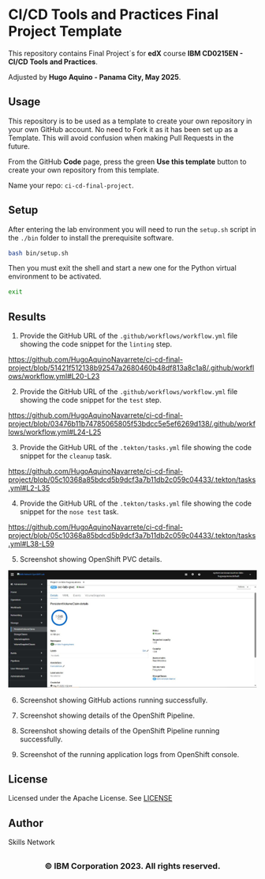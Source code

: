 # CI/CD Tools and Practices Final Project Template

This repository contains Final Project´s for **edX** course **IBM CD0215EN - CI/CD Tools and Practices**.

Adjusted by **Hugo Aquino - Panama City, May 2025**.

## Usage

This repository is to be used as a template to create your own repository in your own GitHub account. No need to Fork it as it has been set up as a Template. This will avoid confusion when making Pull Requests in the future.

From the GitHub **Code** page, press the green **Use this template** button to create your own repository from this template.

Name your repo: `ci-cd-final-project`.

## Setup

After entering the lab environment you will need to run the `setup.sh` script in the `./bin` folder to install the prerequisite software.

```bash
bash bin/setup.sh
```

Then you must exit the shell and start a new one for the Python virtual environment to be activated.

```bash
exit
```

## Results

1. Provide the GitHub URL of the `.github/workflows/workflow.yml` file showing the code snippet for the `linting` step.

https://github.com/HugoAquinoNavarrete/ci-cd-final-project/blob/51421f512138b92547a2680460b48df813a8c1a8/.github/workflows/workflow.yml#L20-L23

2. Provide the GitHub URL of the `.github/workflows/workflow.yml` file showing the code snippet for the `test` step.

https://github.com/HugoAquinoNavarrete/ci-cd-final-project/blob/03476b11b74785065805f53bdcc5e5ef6269d138/.github/workflows/workflow.yml#L24-L25

3. Provide the GitHub URL of the `.tekton/tasks.yml` file showing the code snippet for the `cleanup` task.

https://github.com/HugoAquinoNavarrete/ci-cd-final-project/blob/05c10368a85bdcd5b9dcf3a7b11db2c059c04433/.tekton/tasks.yml#L2-L35

4. Provide the GitHub URL of the `.tekton/tasks.yml` file showing the code snippet for the `nose test` task.

https://github.com/HugoAquinoNavarrete/ci-cd-final-project/blob/05c10368a85bdcd5b9dcf3a7b11db2c059c04433/.tekton/tasks.yml#L38-L59

5. Screenshot showing OpenShift PVC details. 

![OpenShift PVC details](images/oc-pipelines-console-pvc-details.JPG)

6. Screenshot showing GitHub actions running successfully.

7. Screenshot showing details of the OpenShift Pipeline.

8. Screenshot showing details of the OpenShift Pipeline running successfully.

9. Screenshot of the running application logs from OpenShift console.

 
## License

Licensed under the Apache License. See [LICENSE](/LICENSE)

## Author

Skills Network

## <h3 align="center"> © IBM Corporation 2023. All rights reserved. <h3/>
